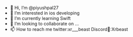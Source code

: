 - 👋 Hi, I’m @piyushpal27
- 👀 I’m interested in ios developing 
- 🌱 I’m currently learning Swift
- 💞️ I’m looking to collaborate on ...
- 📫 How to reach me twitter:xr___beast
Discord💬:Xrbeast




